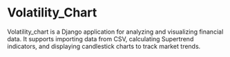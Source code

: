# Volatility_Chart
Volatility_chart is a Django application for analyzing and visualizing financial data. It supports importing data from CSV, calculating Supertrend indicators, and displaying candlestick charts to track market trends.
